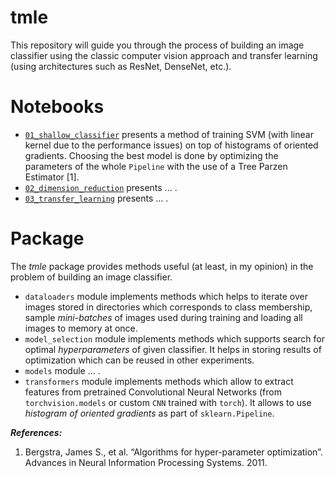 # tmle

This repository will guide you through the process of building an image classifier using the classic computer vision approach and transfer learning (using architectures such as ResNet, DenseNet, etc.).

# Notebooks

* [`01_shallow_classifier`]() presents a method of training SVM (with linear kernel due to the performance issues) on top of histograms of oriented gradients. Choosing the best model is done by optimizing the parameters of the whole `Pipeline` with the use of a Tree Parzen Estimator [1].
* [`02_dimension_reduction`]() presents ... .
* [`03_transfer_learning`]() presents ... .

# Package

The *tmle* package provides methods useful (at least, in my opinion) in the problem of building an image classifier.

* `dataloaders` module implements methods which helps to iterate over images stored in directories which corresponds to class membership, sample *mini-batches* of images used during training and loading all images to memory at once.
* `model_selection` module implements methods which supports search for optimal *hyperparameters* of given classifier. It helps in storing results of optimization which can be reused in other experiments.
* `models` module ... .
* `transformers` module implements methods which allow to extract features from pretrained Convolutional Neural Networks (from `torchvision.models` or custom `CNN` trained with `torch`). It allows to use *histogram of oriented gradients* as part of `sklearn.Pipeline`.

***References:***

1. Bergstra, James S., et al. “Algorithms for hyper-parameter optimization”. Advances in Neural Information Processing Systems. 2011.
